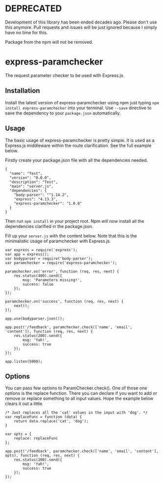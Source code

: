 # DEPRECATED

Development of this library has been ended decades ago. Please don't use this anymore. Pull requests and issues will be just ignored because I simply have no time for this. 

Package from the npm will not be removed.

# express-paramchecker
The request parameter checker to be used with Express.js

## Installation
Install the latest version of express-paramchecker using npm just typing `npm install express-paramchecker` into your terminal. Use `--save` directive to save the dependency to your `package.json` automatically.

## Usage
The basic usage of express-paramchecker is pretty simple. It is used as a Express.js middleware within the route clarification. See the full example below.

Firstly create your package.json file with all the dependencies needed.

    {
      "name": "Test",
      "version": "0.0.0",
      "description": "Test",
      "main": "server.js",
      "dependencies": {
        "body-parser": "^1.14.2",
        "express": "4.13.3",
        "express-paramchecker": "1.0.0"
      }
    }
    
Then run `npm install` in your project root. Npm will now install all the dependencies clarified in the package.json.

Fill up your `server.js` with the content below. Note that this is the minimalistic usage of paramchecker with Express.js.

    var express = require('express');
    var app = express();
    var bodyparser = require('body-parser');
    var paramchecker = require('express-paramchecker');
    
    paramchecker.on('error', function (req, res, next) {
        res.status(400).send({
            msg: 'Parameters missing!',
            success: false
        });    
    });
    
    paramchecker.on('success', function (req, res, next) {
        next();    
    });
    
    app.use(bodyparser.json());
    
    app.post('/feedback', paramchecker.check(['name', 'email', 'content']), function (req, res, next) {
    	res.status(200).send({
    		msg: 'Yah!',
    		success: true
    	});
    });
    
    app.listen(5000);
    
## Options
You can pass few options to ParamChecker.check(). One of those one options is the replace function. There you can declare  if you want to add or remove or replace something to all input values. Hope the example below clears it out a little.

    /* Just replaces all the 'cat' values in the input with 'dog'. */
    var replaceFunc = function (data) {
        return data.replace('cat', 'dog');
    }
    
    var opts = {
        replace: replaceFunc
    };
    
    app.post('/feedback', paramchecker.check(['name', 'email', 'content'], opts), function (req, res, next) {
    	res.status(200).send({
    		msg: 'Yah!',
    		success: true
    	});
    });
